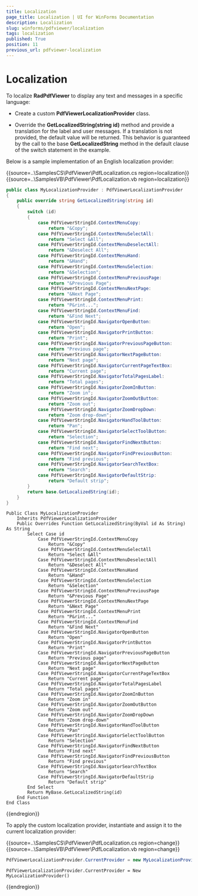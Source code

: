 ```yaml
---
title: Localization
page_title: Localization | UI for WinForms Documentation
description: Localization
slug: winforms/pdfviewer/localization
tags: localization
published: True
position: 11
previous_url: pdfviewer-localization
---
```


# Localization

To localize __RadPdfViewer__ to display any text and messages in a specific language:

* Create a custom __PdfViewerLocalizationProvider__ class.

* Override the __GetLocalizedString(string id)__ method and provide a translation for the label and user messages. If a translation is not provided, the default value will be returned. This behavior is guaranteed by the call to the base __GetLocalizedString__ method in the default clause of the switch statement in the example.

Below is a sample implementation of an English localization provider:

{{source=..\SamplesCS\PdfViewer\PdfLocalization.cs region=localization}} 
{{source=..\SamplesVB\PdfViewer\PdfLocalization.vb region=localization}} 

````C#
public class MyLocalizationProvider : PdfViewerLocalizationProvider
{
    public override string GetLocalizedString(string id)
    {
        switch (id)
        {
            case PdfViewerStringId.ContextMenuCopy:
                return "&Copy";
            case PdfViewerStringId.ContextMenuSelectAll:
                return "Select &All";
            case PdfViewerStringId.ContextMenuDeselectAll:
                return "&Deselect All";
            case PdfViewerStringId.ContextMenuHand:
                return "&Hand";
            case PdfViewerStringId.ContextMenuSelection:
                return "&Selection";
            case PdfViewerStringId.ContextMenuPreviousPage:
                return "&Previous Page";
            case PdfViewerStringId.ContextMenuNextPage:
                return "&Next Page";
            case PdfViewerStringId.ContextMenuPrint:
                return "P&rint...";
            case PdfViewerStringId.ContextMenuFind:
                return "&Find Next";
            case PdfViewerStringId.NavigatorOpenButton:
                return "Open";
            case PdfViewerStringId.NavigatorPrintButton:
                return "Print";
            case PdfViewerStringId.NavigatorPreviousPageButton:
                return "Previous page";
            case PdfViewerStringId.NavigatorNextPageButton:
                return "Next page";
            case PdfViewerStringId.NavigatorCurrentPageTextBox:
                return "Current page";
            case PdfViewerStringId.NavigatorTotalPagesLabel:
                return "Total pages";
            case PdfViewerStringId.NavigatorZoomInButton:
                return "Zoom in";
            case PdfViewerStringId.NavigatorZoomOutButton:
                return "Zoom out";
            case PdfViewerStringId.NavigatorZoomDropDown:
                return "Zoom drop-down";
            case PdfViewerStringId.NavigatorHandToolButton:
                return "Pan";
            case PdfViewerStringId.NavigatorSelectToolButton:
                return "Selection";
            case PdfViewerStringId.NavigatorFindNextButton:
                return "Find next";
            case PdfViewerStringId.NavigatorFindPreviousButton:
                return "Find previous";
            case PdfViewerStringId.NavigatorSearchTextBox:
                return "Search";
            case PdfViewerStringId.NavigatorDefaultStrip:
                return "Default strip";
        }
        return base.GetLocalizedString(id);
    }
}

````
````VB.NET
Public Class MyLocalizationProvider
    Inherits PdfViewerLocalizationProvider
    Public Overrides Function GetLocalizedString(ByVal id As String) As String
        Select Case id
            Case PdfViewerStringId.ContextMenuCopy
                Return "&Copy"
            Case PdfViewerStringId.ContextMenuSelectAll
                Return "Select &All"
            Case PdfViewerStringId.ContextMenuDeselectAll
                Return "&Deselect All"
            Case PdfViewerStringId.ContextMenuHand
                Return "&Hand"
            Case PdfViewerStringId.ContextMenuSelection
                Return "&Selection"
            Case PdfViewerStringId.ContextMenuPreviousPage
                Return "&Previous Page"
            Case PdfViewerStringId.ContextMenuNextPage
                Return "&Next Page"
            Case PdfViewerStringId.ContextMenuPrint
                Return "P&rint..."
            Case PdfViewerStringId.ContextMenuFind
                Return "&Find Next"
            Case PdfViewerStringId.NavigatorOpenButton
                Return "Open"
            Case PdfViewerStringId.NavigatorPrintButton
                Return "Print"
            Case PdfViewerStringId.NavigatorPreviousPageButton
                Return "Previous page"
            Case PdfViewerStringId.NavigatorNextPageButton
                Return "Next page"
            Case PdfViewerStringId.NavigatorCurrentPageTextBox
                Return "Current page"
            Case PdfViewerStringId.NavigatorTotalPagesLabel
                Return "Total pages"
            Case PdfViewerStringId.NavigatorZoomInButton
                Return "Zoom in"
            Case PdfViewerStringId.NavigatorZoomOutButton
                Return "Zoom out"
            Case PdfViewerStringId.NavigatorZoomDropDown
                Return "Zoom drop-down"
            Case PdfViewerStringId.NavigatorHandToolButton
                Return "Pan"
            Case PdfViewerStringId.NavigatorSelectToolButton
                Return "Selection"
            Case PdfViewerStringId.NavigatorFindNextButton
                Return "Find next"
            Case PdfViewerStringId.NavigatorFindPreviousButton
                Return "Find previous"
            Case PdfViewerStringId.NavigatorSearchTextBox
                Return "Search"
            Case PdfViewerStringId.NavigatorDefaultStrip
                Return "Default strip"
        End Select
        Return MyBase.GetLocalizedString(id)
    End Function
End Class

````

{{endregion}}

To apply the custom localization provider, instantiate and assign it to the current localization provider:

{{source=..\SamplesCS\PdfViewer\PdfLocalization.cs region=change}} 
{{source=..\SamplesVB\PdfViewer\PdfLocalization.vb region=change}} 

````C#
PdfViewerLocalizationProvider.CurrentProvider = new MyLocalizationProvider();

````
````VB.NET
PdfViewerLocalizationProvider.CurrentProvider = New MyLocalizationProvider()

````

{{endregion}}